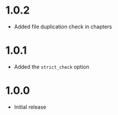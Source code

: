 # 1.0.2

-   Added file duplication check in chapters

# 1.0.1

-   Added the `strict_check` option

# 1.0.0

-   Initial release
